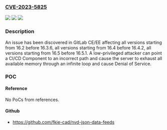 ### [CVE-2023-5825](https://cve.mitre.org/cgi-bin/cvename.cgi?name=CVE-2023-5825)
![](https://img.shields.io/static/v1?label=Product&message=GitLab&color=blue)
![](https://img.shields.io/static/v1?label=Version&message=16.2%3C%2016.3.6%20&color=brighgreen)
![](https://img.shields.io/static/v1?label=Vulnerability&message=CWE-835%3A%20Loop%20with%20Unreachable%20Exit%20Condition%20('Infinite%20Loop')&color=brighgreen)

### Description

An issue has been discovered in GitLab CE/EE affecting all versions starting from 16.2 before 16.3.6, all versions starting from 16.4 before 16.4.2, all versions starting from 16.5 before 16.5.1. A low-privileged attacker can point a CI/CD Component to an incorrect path and cause the server to exhaust all available memory through an infinite loop and cause Denial of Service.

### POC

#### Reference
No PoCs from references.

#### Github
- https://github.com/fkie-cad/nvd-json-data-feeds

